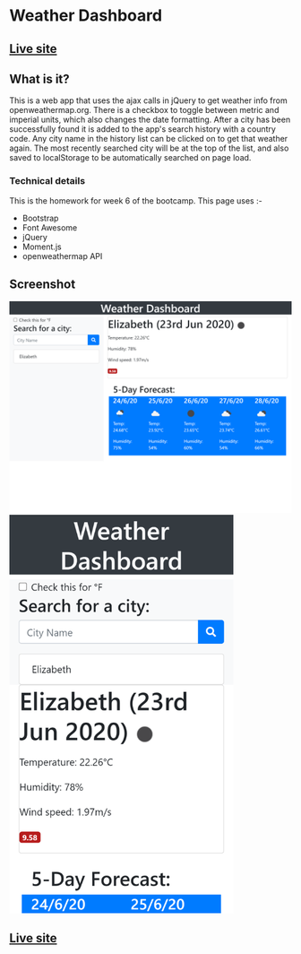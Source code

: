 # Weather Dashboard
## [Live site](https://andrew836-dev.github.io/weather-dashboard/)
## What is it?
This is a web app that uses the ajax calls in jQuery to get weather info from openweathermap.org. There is a checkbox to toggle between metric and imperial units, which also changes the date formatting. After a city has been successfully found it is added to the app's search history with a country code. Any city name in the history list can be clicked on to get that weather again. The most recently searched city will be at the top of the list, and also saved to localStorage to be automatically searched on page load.

### Technical details
This is the homework for week 6 of the bootcamp.
This page uses :-
* Bootstrap
* Font Awesome
* jQuery
* Moment.js
* openweathermap API

## Screenshot

<img src="./assets/img/ipad-view.png" width = "600" alt="Preview of standard day planner">
<img src="./assets/img/small-view.png" width = "400" alt="Preview of compact day planner">

## [Live site](https://andrew836-dev.github.io/weather-dashboard/)